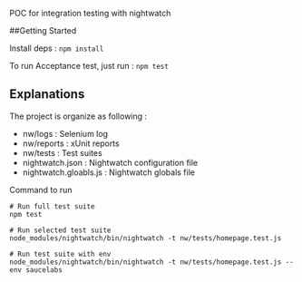 POC for integration testing with nightwatch

##Getting Started

Install deps :
`npm install`

To run Acceptance test, just run :
`npm test`


## Explanations

The project is organize as following :
 * nw/logs : Selenium log
 * nw/reports : xUnit reports
 * nw/tests : Test suites
 * nightwatch.json : Nightwatch configuration file
 * nightwatch.gloabls.js : Nightwatch globals file


Command to run

```
# Run full test suite
npm test

# Run selected test suite
node_modules/nightwatch/bin/nightwatch -t nw/tests/homepage.test.js

# Run test suite with env
node_modules/nightwatch/bin/nightwatch -t nw/tests/homepage.test.js --env saucelabs

```
